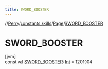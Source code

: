 ```yaml
---
title: SWORD_BOOSTER
---
```

//[Perry](../../../index.html)/[constants.skills](../index.html)/[Page](index.html)/[SWORD_BOOSTER](-s-w-o-r-d_-b-o-o-s-t-e-r.html)



# SWORD_BOOSTER



[jvm]\
const val [SWORD_BOOSTER](-s-w-o-r-d_-b-o-o-s-t-e-r.html): [Int](https://kotlinlang.org/api/latest/jvm/stdlib/kotlin/-int/index.html) = 1201004




